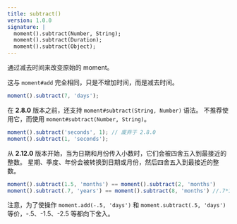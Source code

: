 ```yaml
---
title: subtract()
version: 1.0.0
signature: |
  moment().subtract(Number, String);
  moment().subtract(Duration);
  moment().subtract(Object);
---
```


通过减去时间来改变原始的 moment。

这与 `moment#add` 完全相同，只是不增加时间，而是减去时间。

```javascript
moment().subtract(7, 'days');
```

在 **2.8.0** 版本之前，还支持 `moment#subtract(String, Number)` 语法。
不推荐使用它，而使用 `moment#subtract(Number, String)`。

```javascript
moment().subtract('seconds', 1); // 废弃于 2.8.0
moment().subtract(1, 'seconds');
```

从 **2.12.0** 版本开始，当为日期和月份传入小数时，它们会被四舍五入到最接近的整数。
星期、季度、年份会被转换到日期或月份，然后四舍五入到最接近的整数。

```javascript
moment().subtract(1.5, 'months') == moment().subtract(2, 'months')
moment().subtract(.7, 'years') == moment().subtract(8, 'months') //.7*12 = 8.4，取整到 8
```

注意，为了使操作 ``moment.add(-.5, 'days')`` 和 ``moment.subtract(.5, 'days')`` 等价，-.5、-1.5、-2.5 等都向下舍入。

